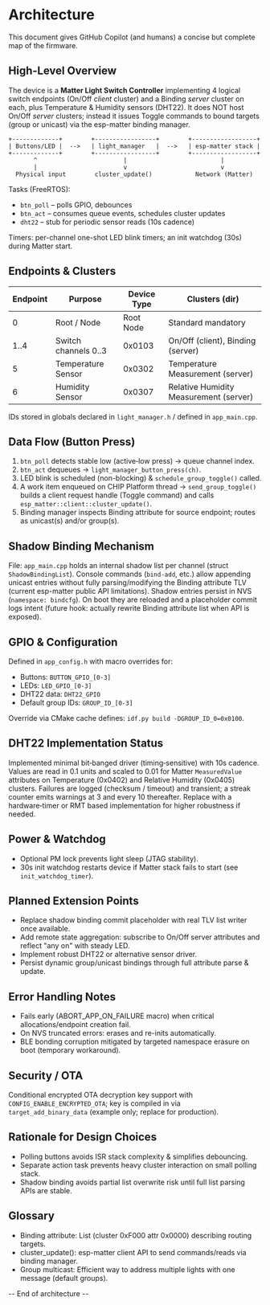 # Architecture

This document gives GitHub Copilot (and humans) a concise but complete map of the firmware.

## High-Level Overview

The device is a **Matter Light Switch Controller** implementing 4 logical switch endpoints (On/Off *client* cluster) and a Binding *server* cluster on each, plus Temperature & Humidity sensors (DHT22). It does NOT host On/Off *server* clusters; instead it issues Toggle commands to bound targets (group or unicast) via the esp-matter binding manager.

```
+-------------+        +-----------------+        +------------------+
| Buttons/LED |  -->   | light_manager   |  -->   | esp-matter stack |
+-------------+        +-----------------+        +------------------+
       ^                        |                          |
       |                        v                          v
  Physical input        cluster_update()            Network (Matter)
```

Tasks (FreeRTOS):
* `btn_poll` – polls GPIO, debounces
* `btn_act` – consumes queue events, schedules cluster updates
* `dht22` – stub for periodic sensor reads (10s cadence)

Timers: per-channel one-shot LED blink timers; an init watchdog (30s) during Matter start.

## Endpoints & Clusters

| Endpoint | Purpose                | Device Type | Clusters (dir)                              |
|----------|------------------------|-------------|----------------------------------------------|
| 0        | Root / Node            | Root Node   | Standard mandatory                           |
| 1..4     | Switch channels 0..3   | 0x0103      | On/Off (client), Binding (server)            |
| 5        | Temperature Sensor     | 0x0302      | Temperature Measurement (server)             |
| 6        | Humidity Sensor        | 0x0307      | Relative Humidity Measurement (server)       |

IDs stored in globals declared in `light_manager.h` / defined in `app_main.cpp`.

## Data Flow (Button Press)
1. `btn_poll` detects stable low (active‑low press) -> queue channel index.
2. `btn_act` dequeues -> `light_manager_button_press(ch)`.
3. LED blink is scheduled (non-blocking) & `schedule_group_toggle()` called.
4. A work item enqueued on CHIP Platform thread -> `send_group_toggle()` builds a client request handle (Toggle command) and calls `esp_matter::client::cluster_update()`.
5. Binding manager inspects Binding attribute for source endpoint; routes as unicast(s) and/or group(s).

## Shadow Binding Mechanism
File: `app_main.cpp` holds an internal shadow list per channel (struct `ShadowBindingList`). Console commands (`bind-add`, etc.) allow appending unicast entries without fully parsing/modifying the Binding attribute TLV (current esp-matter public API limitations). Shadow entries persist in NVS (`namespace: bindcfg`). On boot they are reloaded and a placeholder commit logs intent (future hook: actually rewrite Binding attribute list when API is exposed).

## GPIO & Configuration
Defined in `app_config.h` with macro overrides for:
* Buttons: `BUTTON_GPIO_[0-3]`
* LEDs: `LED_GPIO_[0-3]`
* DHT22 data: `DHT22_GPIO`
* Default group IDs: `GROUP_ID_[0-3]`

Override via CMake cache defines: `idf.py build -DGROUP_ID_0=0x0100`.

## DHT22 Implementation Status
Implemented minimal bit‑banged driver (timing‑sensitive) with 10s cadence. Values are read in 0.1 units and scaled to 0.01 for Matter `MeasuredValue` attributes on Temperature (0x0402) and Relative Humidity (0x0405) clusters. Failures are logged (checksum / timeout) and transient; a streak counter emits warnings at 3 and every 10 thereafter. Replace with a hardware‑timer or RMT based implementation for higher robustness if needed.

## Power & Watchdog
* Optional PM lock prevents light sleep (JTAG stability).
* 30s init watchdog restarts device if Matter stack fails to start (see `init_watchdog_timer`).

## Planned Extension Points
* Replace shadow binding commit placeholder with real TLV list writer once available.
* Add remote state aggregation: subscribe to On/Off server attributes and reflect "any on" with steady LED.
* Implement robust DHT22 or alternative sensor driver.
* Persist dynamic group/unicast bindings through full attribute parse & update.

## Error Handling Notes
* Fails early (ABORT_APP_ON_FAILURE macro) when critical allocations/endpoint creation fail.
* On NVS truncated errors: erases and re-inits automatically.
* BLE bonding corruption mitigated by targeted namespace erasure on boot (temporary workaround).

## Security / OTA
Conditional encrypted OTA decryption key support with `CONFIG_ENABLE_ENCRYPTED_OTA`; key is compiled in via `target_add_binary_data` (example only; replace for production).

## Rationale for Design Choices
* Polling buttons avoids ISR stack complexity & simplifies debouncing.
* Separate action task prevents heavy cluster interaction on small polling stack.
* Shadow binding avoids partial list overwrite risk until full list parsing APIs are stable.

## Glossary
* Binding attribute: List (cluster 0xF000 attr 0x0000) describing routing targets.
* cluster_update(): esp-matter client API to send commands/reads via binding manager.
* Group multicast: Efficient way to address multiple lights with one message (default groups).

-- End of architecture --
